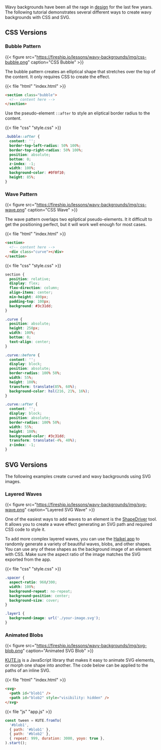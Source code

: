 Wavy backgrounds have been all the rage in [design](https://designshack.net/articles/graphics/design-trend-waves-soft-lines/) for the last few years. The following tutorial demonstrates several different ways to create wavy backgrounds with CSS and SVG.

## CSS Versions

### Bubble Pattern

{{< figure src="https://fireship.io/lessons/wavy-backgrounds/img/css-bubble.png" caption="CSS Bubble" >}}

The bubble pattern creates an elliptical shape that stretches over the top of the content. It only requires CSS to create the effect.

{{< file "html" "index.html" >}}

```html
<section class="bubble">
  <!-- content here -->
</section>
```

Use the pseudo-element `::after` to style an eliptical border radius to the content.

{{< file "css" "style.css" >}}

```css
.bubble::after {
  content: '';
  border-top-left-radius: 50% 100%;
  border-top-right-radius: 50% 100%;
  position: absolute;
  bottom: 0;
  z-index: -1;
  width: 100%;
  background-color: #0f0f10;
  height: 85%;
}
```

### Wave Pattern

{{< figure src="https://fireship.io/lessons/wavy-backgrounds/img/css-wave.png" caption="CSS Wave" >}}

The wave pattern overlaps two epliptical pseudo-elements. It it difficult to get the positioning perfect, but it will work well enough for most cases.

{{< file "html" "index.html" >}}

```html
<section>
  <!-- content here -->
  <div class="curve"></div>
</section>
```

{{< file "css" "style.css" >}}

```css
section {
  position: relative;
  display: flex;
  flex-direction: column;
  align-items: center;
  min-height: 400px;
  padding-top: 100px;
  background: #3c31dd;
}

.curve {
  position: absolute;
  height: 250px;
  width: 100%;
  bottom: 0;
  text-align: center;
}

.curve::before {
  content: '';
  display: block;
  position: absolute;
  border-radius: 100% 50%;
  width: 55%;
  height: 100%;
  transform: translate(85%, 60%);
  background-color: hsl(216, 21%, 16%);
}

.curve::after {
  content: '';
  display: block;
  position: absolute;
  border-radius: 100% 50%;
  width: 55%;
  height: 100%;
  background-color: #3c31dd;
  transform: translate(-4%, 40%);
  z-index: -1;
}
```

## SVG Versions

The following examples create curved and wavy backgrounds using SVG images.

### Layered Waves

{{< figure src="https://fireship.io/lessons/wavy-backgrounds/img/svg-wave.png" caption="Layered SVG Wave" >}}

One of the easiest ways to add waves to an element is the [ShapeDriver](https://www.shapedivider.app/) tool. It allows you to create a wave effect generating an SVG path and required CSS code to style it.

To add more complex layered waves, you can use the [Haikei app](https://haikei.app/) to randomly generate a variety of beautiful waves, blobs, and other shapes. You can use any of these shapes as the background image of an element with CSS. Make sure the aspect ratio of the image matches the SVG exported from the app.

{{< file "css" "style.css" >}}

```css
.spacer {
  aspect-ratio: 960/300;
  width: 100%;
  background-repeat: no-repeat;
  background-position: center;
  background-size: cover;
}

.layer1 {
  background-image: url('./your-image.svg');
}
```

### Animated Blobs

{{< figure src="https://fireship.io/lessons/wavy-backgrounds/img/svg-blob.png" caption="Animated SVG Blob" >}}

[KUTE.js](http://thednp.github.io/kute.js/svgTransform.html) is a JavaScript library that makes it easy to animate SVG elements, or morph one shape into another. The code below can be applied to the paths of an inline SVG.

{{< file "html" "index.html" >}}

```html
<svg>
  <path id="blob1" />
  <path id="blob2" style="visibility: hidden" />
</svg>
```

{{< file "js" "app.js" >}}

```javascript
const tween = KUTE.fromTo(
  '#blob1',
  { path: '#blob1' },
  { path: '#blob2' },
  { repeat: 999, duration: 3000, yoyo: true },
).start();
```
